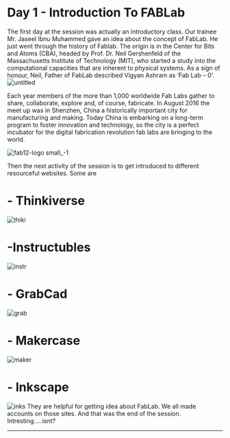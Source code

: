  # Day 1 - Introduction To FABLab
 

 
 
 The first day at the session was actually an introductory class. Our trainee Mr. Jaseel Ibnu Muhammed gave an idea about the concept of FabLab. He just went through the history of Fablab. The origin is in the Center for Bits and Atoms (CBA), headed by Prof. Dr. Neil Gershenfeld of the Massachusetts Institute of Technology (MIT), who started a study into the computational capacities that are inherent to physical systems. As a sign of honour, Neil, Father of FabLab described Vigyan Ashram as ‘Fab Lab – 0’. 
 ![untitled](https://user-images.githubusercontent.com/30692869/29263136-38f3eba6-80f5-11e7-942c-8acfd50e7a9b.jpg)
 
 
 
 
 
 
 
 Each year members of the more than 1,000 worldwide Fab Labs gather to share, collaborate, explore and, of course, fabricate. In August 2016 the meet up was in Shenzhen, China a historically important city for manufacturing and making. Today China is embarking on a long-term program to foster innovation and technology, so the city is a perfect incubator for the digital fabrication revolution fab labs are bringing to the world.
 
 ![fab12-logo small_-1](https://user-images.githubusercontent.com/30692869/29262836-eb171cc4-80f3-11e7-9cb2-d00204d4f672.jpg)

 
 Then the next activity of the session is to get introduced to different resourceful websites. Some are  
 
# - Thinkiverse

   ![thiki](https://user-images.githubusercontent.com/30692869/29603332-741fdea2-8801-11e7-9d77-39475e0ebb29.png)
 
# -Instructubles
![instr](https://user-images.githubusercontent.com/30692869/29603421-b725926e-8801-11e7-9640-16b8c604b63d.png)

 
 
 
# - GrabCad
 ![grab](https://user-images.githubusercontent.com/30692869/29603559-3b435dba-8802-11e7-8202-7d0fd6749bf8.png)
 
# - Makercase
    
  ![maker](https://user-images.githubusercontent.com/30692869/29603665-a31445f8-8802-11e7-8e58-576670168213.png)


# - Inkscape
 ![inks](https://user-images.githubusercontent.com/30692869/29603703-c9ef7936-8802-11e7-8f8a-7b522cbfc1a7.png)
 They are helpful for getting idea about FabLab. We all made accounts on those sites.
 And that was the end of the session. Intresting.....isnt?
 
 
 <hr>
 

